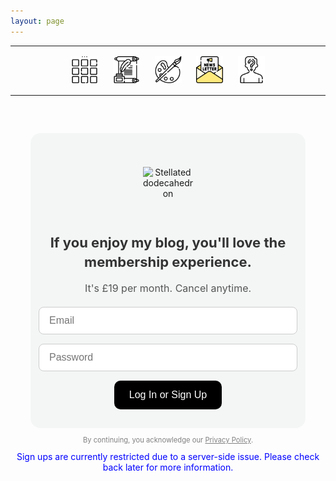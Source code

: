 ```yaml
---
layout: page
---
```

<center>
<hr width="100%" size="3">
<div class="container">
        <a href="https://ellisjalia.com"><img src="/assets/icons/menu-bw.png" style="width:43px;height:43px;justify-content:center;display:inline-block;border:1px;margin: 0px 8px;padding:2px;"/></a>
        <a href="https://ellisjalia.com/essays"><img src="/assets/icons/quill-bw.png" style="width:43px;height:43px;justify-content:center;display:inline-block;border:1px;margin: 0px 8px;padding:2px;"/></a>
        <a href="https://ellisjalia.com/art"><img src="/assets/icons/paint-palette-bw.png" style="width:43px;height:43px;justify-content:center;display:inline-block;border:1px;margin: 0px 8px;padding:2px;"/></a>
        <a href="https://ellisjalia.com/newsletter"><img src="/assets/icons/newsletter.png" style="width:43px;height:43px;justify-content:center;display:inline-block;border:1px;margin: 0px 8px;padding:2px;"/></a>
        <a href="https://ellisjalia.com/about"><img src="/assets/icons/unknown-bw.png" style="width:43px;height:43px;justify-content:center;display:inline-block;border:1px;margin: 0px 8px;padding:2px;"/></a>
 </div>
  <hr width="100%" size="3">
  </center>

<!-- Styles -->
<style>
  .form-container {
    background-color: #F4F6F6;
    padding: 30px;
    border-radius: 16px;
    max-width: 380px;
    margin: 60px auto;
    text-align: center;
    font-family: -apple-system, BlinkMacSystemFont, "Segoe UI", Roboto, "Helvetica Neue", Arial, sans-serif;
  }

  .image-wrapper {
    display: flex;
    justify-content: center;
    align-items: center;
    height: 100px;
    margin-bottom: 16px;
  }

  .form-container img.shape {
    width: 80px;
    display: inline-block;
  }

  .form-container h2 {
    margin-bottom: 8px;
    font-size: 22px;
    color: #333;
    line-height: 1.4;
  }

  .form-container p.subtext {
    font-size: 16px;
    color: #555;
    margin-bottom: 20px;
    font-weight: normal;
  }

  #login-form {
    display: flex;
    flex-direction: column;
    align-items: center;
    gap: 15px;
  }

  #login-form input {
    padding: 12px 16px;
    border-radius: 8px;
    border: 1px solid #ccc;
    width: 100%;
    font-size: 16px;
  }

  #login-form button {
    padding: 14px 24px;
    border-radius: 10px;
    border: none;
    background-color: black;
    color: white;
    font-size: 16px;
    cursor: pointer;
    transition: background-color 0.3s ease;
  }

  #login-form button:hover {
    background-color: tomato;
  }
</style>

<!-- Paywall Container -->
<div class="form-container">
  <div class="image-wrapper">
    <img class="shape" src="https://upload.wikimedia.org/wikipedia/commons/thumb/5/52/First_stellation_of_dodecahedron.svg/600px-First_stellation_of_dodecahedron.svg.png" alt="Stellated dodecahedron" />
  </div>
  <h2>If you enjoy my blog, you'll love the membership experience.</h2>
  <p class="subtext">It's £19 per month. Cancel anytime.</p>

  <!-- Login Form -->
  <form id="login-form">
    <input type="email" id="email" placeholder="Email" required />
    <input type="password" id="password" placeholder="Password" required />
    <button type="submit">Log In or Sign Up</button>
  </form>

  <!-- Stripe Paywall -->
  <div id="paywall-section" style="display: none; margin-top: 20px;">
    <p>You're logged in. Unlock premium content for £19/month.</p>
    <button id="subscribe-button">Subscribe Now</button>
  </div>

  <!-- Premium Content -->
  <div id="premium-content" style="display: none; margin-top: 20px;">
    <h3>Premium Content</h3>
    <p>Testing premium content.</p>
  </div>
</div>

<!-- Firebase (Compat version) -->
<script src="https://www.gstatic.com/firebasejs/10.8.1/firebase-app-compat.js"></script>
<script src="https://www.gstatic.com/firebasejs/10.8.1/firebase-auth-compat.js"></script>
<script src="https://www.gstatic.com/firebasejs/10.8.1/firebase-functions-compat.js"></script>
<script src="https://www.gstatic.com/firebasejs/10.8.1/firebase-firestore-compat.js"></script>
<script src="https://js.stripe.com/v3/"></script>

<!-- Your Login + Paywall Logic -->
<script>
  const firebaseConfig = {
    apiKey: "AIzaSyDLRxkrPfPbskX2kyNgNMk4MDg-5volGTI",
    authDomain: "ellisjalia-db.firebaseapp.com",
    projectId: "ellisjalia-db",
    appId: "1:269108432993:web:93262054eb937faf789a20"
  };

  firebase.initializeApp(firebaseConfig);
  const auth = firebase.auth();
  const db = firebase.firestore();
  const stripe = Stripe("pk_live_51QNBnKEEjZULKoNrdlW6uTVgvy0T3pss5P07c1vFtEhLIncQtHLXcRAoT7Nea2PfdfrK3hmd1YwHE9dK1aentQdf00BB9B0YGC");

  const loginForm = document.getElementById("login-form");
  const subscribeButton = document.getElementById("subscribe-button");
  const paywallSection = document.getElementById("paywall-section");
  const premiumContent = document.getElementById("premium-content");

  const hasPaid = async (uid) => {
    const doc = await db.collection('users').doc(uid).get();
    return doc.exists && doc.data().status === 'active';
  };

  auth.onAuthStateChanged(async (user) => {
    if (user) {
      const paid = await hasPaid(user.uid);
      loginForm.style.display = "none";
      paywallSection.style.display = paid ? "none" : "block";
      premiumContent.style.display = paid ? "block" : "none";
    } else {
      loginForm.style.display = "block";
    }
  });

  loginForm.addEventListener("submit", async (e) => {
    e.preventDefault();
    const email = document.getElementById("email").value;
    const pass = document.getElementById("password").value;

    try {
      await auth.signInWithEmailAndPassword(email, pass);
      console.log("Logged in");
    } catch (err) {
      if (err.code === 'auth/user-not-found') {
        await auth.createUserWithEmailAndPassword(email, pass);
        const user = auth.currentUser;
        await db.collection("users").doc(user.uid).set({
          email: user.email,
          status: "unpaid"
        });
        console.log("User signed up and added to Firestore");
      } else {
        alert("Login error: " + err.message);
      }
    }
  });

  subscribeButton.addEventListener("click", async () => {
    try {
      const functions = firebase.app().functions("europe-west2");
      const createCheckout = functions.httpsCallable("createCheckoutSession");
      const result = await createCheckout();
      localStorage.setItem("postPaymentRedirect", "true");
      await stripe.redirectToCheckout({ sessionId: result.data.sessionId });
    } catch (err) {
      console.error("Stripe error:", err);
      alert("Checkout failed. Please try again.");
    }
  });

  if (window.location.href.includes("success")) {
    const user = auth.currentUser;
    if (user && localStorage.getItem("postPaymentRedirect")) {
      localStorage.removeItem("postPaymentRedirect");
      loginForm.style.display = "none";
      paywallSection.style.display = "none";
      premiumContent.style.display = "block";
    }
  }
</script>

<!-- Footer & Notice -->
<p style="font-family: -apple-system, BlinkMacSystemFont, 'Segoe UI', Roboto, 'Helvetica Neue', Arial, sans-serif; font-size: 0.7rem; color: grey; text-align: center; margin-top: -3rem;">
  By continuing, you acknowledge our <a href="https://ellisjalia.com/privacy-policy/" style="color: grey; text-decoration: underline;">Privacy Policy</a>.
</p>

<p style="text-align:center; color: blue; margin-top:0;">
  Sign ups are currently restricted due to a server-side issue. Please check back later for more information.
</p>

